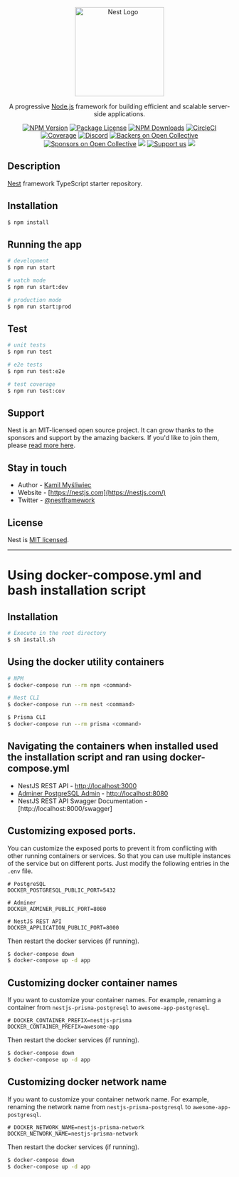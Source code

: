 <p align="center">
  <a href="http://nestjs.com/" target="blank"><img src="https://nestjs.com/img/logo-small.svg" width="200" alt="Nest Logo" /></a>
</p>

[circleci-image]: https://img.shields.io/circleci/build/github/nestjs/nest/master?token=abc123def456
[circleci-url]: https://circleci.com/gh/nestjs/nest

  <p align="center">A progressive <a href="http://nodejs.org" target="_blank">Node.js</a> framework for building efficient and scalable server-side applications.</p>
    <p align="center">
<a href="https://www.npmjs.com/~nestjscore" target="_blank"><img src="https://img.shields.io/npm/v/@nestjs/core.svg" alt="NPM Version" /></a>
<a href="https://www.npmjs.com/~nestjscore" target="_blank"><img src="https://img.shields.io/npm/l/@nestjs/core.svg" alt="Package License" /></a>
<a href="https://www.npmjs.com/~nestjscore" target="_blank"><img src="https://img.shields.io/npm/dm/@nestjs/common.svg" alt="NPM Downloads" /></a>
<a href="https://circleci.com/gh/nestjs/nest" target="_blank"><img src="https://img.shields.io/circleci/build/github/nestjs/nest/master" alt="CircleCI" /></a>
<a href="https://coveralls.io/github/nestjs/nest?branch=master" target="_blank"><img src="https://coveralls.io/repos/github/nestjs/nest/badge.svg?branch=master#9" alt="Coverage" /></a>
<a href="https://discord.gg/G7Qnnhy" target="_blank"><img src="https://img.shields.io/badge/discord-online-brightgreen.svg" alt="Discord"/></a>
<a href="https://opencollective.com/nest#backer" target="_blank"><img src="https://opencollective.com/nest/backers/badge.svg" alt="Backers on Open Collective" /></a>
<a href="https://opencollective.com/nest#sponsor" target="_blank"><img src="https://opencollective.com/nest/sponsors/badge.svg" alt="Sponsors on Open Collective" /></a>
  <a href="https://paypal.me/kamilmysliwiec" target="_blank"><img src="https://img.shields.io/badge/Donate-PayPal-ff3f59.svg"/></a>
    <a href="https://opencollective.com/nest#sponsor"  target="_blank"><img src="https://img.shields.io/badge/Support%20us-Open%20Collective-41B883.svg" alt="Support us"></a>
  <a href="https://twitter.com/nestframework" target="_blank"><img src="https://img.shields.io/twitter/follow/nestframework.svg?style=social&label=Follow"></a>
</p>
  <!--[![Backers on Open Collective](https://opencollective.com/nest/backers/badge.svg)](https://opencollective.com/nest#backer)
  [![Sponsors on Open Collective](https://opencollective.com/nest/sponsors/badge.svg)](https://opencollective.com/nest#sponsor)-->

## Description

[Nest](https://github.com/nestjs/nest) framework TypeScript starter repository.

## Installation

```bash
$ npm install
```

## Running the app

```bash
# development
$ npm run start

# watch mode
$ npm run start:dev

# production mode
$ npm run start:prod
```

## Test

```bash
# unit tests
$ npm run test

# e2e tests
$ npm run test:e2e

# test coverage
$ npm run test:cov
```

## Support

Nest is an MIT-licensed open source project. It can grow thanks to the sponsors and support by the amazing backers. If you'd like to join them, please [read more here](https://docs.nestjs.com/support).

## Stay in touch

- Author - [Kamil Myśliwiec](https://kamilmysliwiec.com)
- Website - [https://nestjs.com](https://nestjs.com/)
- Twitter - [@nestframework](https://twitter.com/nestframework)

## License

Nest is [MIT licensed](LICENSE).

---
# Using docker-compose.yml and bash installation script

## Installation
```bash
# Execute in the root directory
$ sh install.sh
```

## Using the docker utility containers
```bash
# NPM
$ docker-compose run --rm npm <command>

# Nest CLI
$ docker-compose run --rm nest <command>

$ Prisma CLI
$ docker-compose run --rm prisma <command>
```

## Navigating the containers when installed used the installation script and ran using docker-compose.yml
- NestJS REST API - [http://localhost:3000](http://localhost:3000)
- [Adminer PostgreSQL Admin](https://www.adminer.org) - [http://localhost:8080](http://localhost:8080)
- NestJS REST API Swagger Documentation - [http://localhost:8000/swagger]

## Customizing exposed ports.
You can customize the exposed ports to prevent it from conflicting with other running containers or services. 
So that you can use multiple instances of the service but on different ports. 
Just modify the following entries in the `.env` file.

```dotenv
# PostgreSQL
DOCKER_POSTGRESQL_PUBLIC_PORT=5432

# Adminer
DOCKER_ADMINER_PUBLIC_PORT=8080

# NestJS REST API
DOCKER_APPLICATION_PUBLIC_PORT=8000
```
Then restart the docker services (if running).
```bash
$ docker-compose down
$ docker-compose up -d app
```

## Customizing docker container names
If you want to customize your container names. For example, renaming a container
from `nestjs-prisma-postgresql` to `awesome-app-postgresql`.
```dotenv
# DOCKER_CONTAINER_PREFIX=nestjs-prisma
DOCKER_CONTAINER_PREFIX=awesome-app
```
Then restart the docker services (if running).
```bash
$ docker-compose down
$ docker-compose up -d app
```

## Customizing docker network name
If you want to customize your container network name. For example, renaming the network 
name from `nestjs-prisma-postgresql` to `awesome-app-postgresql`.
```dotenv
# DOCKER_NETWORK_NAME=nestjs-prisma-network
DOCKER_NETWORK_NAME=nestjs-prisma-network
```
Then restart the docker services (if running).
```bash
$ docker-compose down
$ docker-compose up -d app
```